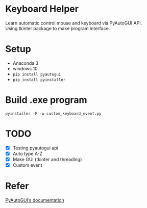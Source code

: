 # Keyboard Helper
Learn automatic control mouse and keyboard via PyAutoGUI API.  
Using  tkinter package to make program interface.   

# Setup
* Anaconda 3  
* windows 10  
* `pip install pyautogui`  
* `pip install pyinstaller`  

# Build .exe program
```
pyinstaller -F -w custom_keyboard_event.py
``` 

# TODO
- [x] Testing pyautogui api  
- [x] Auto type A-Z  
- [x] Make GUI (tkinter and threading)  
- [x] Custom event  

# Refer
[PyAutoGUI’s documentation](https://pyautogui.readthedocs.io/en/latest/index.html)
